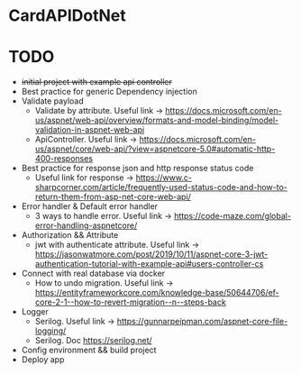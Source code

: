 # CardAPIDotNet

# TODO
- ~~initial project with example api controller~~
- Best practice for generic Dependency injection
- Validate payload
  - Validate by attribute. Useful link -> https://docs.microsoft.com/en-us/aspnet/web-api/overview/formats-and-model-binding/model-validation-in-aspnet-web-api
  - ApiController. Useful link -> https://docs.microsoft.com/en-us/aspnet/core/web-api/?view=aspnetcore-5.0#automatic-http-400-responses
- Best practice for response json and http response status code
  - Useful link for response -> https://www.c-sharpcorner.com/article/frequently-used-status-code-and-how-to-return-them-from-asp-net-core-web-api/
- Error handler & Default error handler
  - 3 ways to handle error. Useful link -> https://code-maze.com/global-error-handling-aspnetcore/
- Authorization && Attribute
  - jwt with authenticate attribute. Useful link -> https://jasonwatmore.com/post/2019/10/11/aspnet-core-3-jwt-authentication-tutorial-with-example-api#users-controller-cs 
- Connect with real database via docker
  - How to undo migration. Useful link -> https://entityframeworkcore.com/knowledge-base/50644706/ef-core-2-1--how-to-revert-migration--n--steps-back
- Logger
  - Serilog. Useful link -> https://gunnarpeipman.com/aspnet-core-file-logging/ 
  - Serilog. Doc https://serilog.net/
- Config environment && build project
- Deploy app

